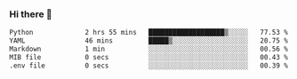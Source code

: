 ### Hi there 👋

<!--START_SECTION:waka-->

```txt
Python             2 hrs 55 mins   ███████████████████▒░░░░░   77.53 %
YAML               46 mins         █████▒░░░░░░░░░░░░░░░░░░░   20.75 %
Markdown           1 min           ░░░░░░░░░░░░░░░░░░░░░░░░░   00.56 %
MIB file           0 secs          ░░░░░░░░░░░░░░░░░░░░░░░░░   00.43 %
.env file          0 secs          ░░░░░░░░░░░░░░░░░░░░░░░░░   00.39 %
```

<!--END_SECTION:waka-->

<!--
**Jonas-VanHaeken/Jonas-VanHaeken** is a ✨ _special_ ✨ repository because its `README.md` (this file) appears on your GitHub profile.

Here are some ideas to get you started:

- 🔭 I’m currently working on ...
- 🌱 I’m currently learning ...
- 👯 I’m looking to collaborate on ...
- 🤔 I’m looking for help with ...
- 💬 Ask me about ...
- 📫 How to reach me: ...
- 😄 Pronouns: ...
- ⚡ Fun fact: ...
-->
